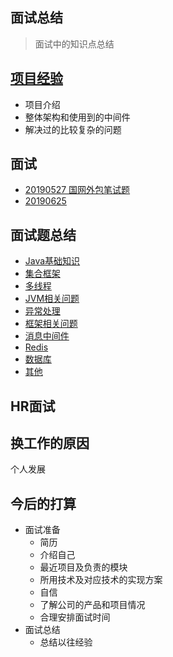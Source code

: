 ## 面试总结

> 面试中的知识点总结

## [项目经验](Experience/Resume.md)
- 项目介绍
- 整体架构和使用到的中间件
- 解决过的比较复杂的问题

## 面试
- [20190527 国网外包笔试题](Experience/20190529国家电网.md)
- [20190625](Experience/20190625.md)

## 面试题总结
- [Java基础知识](SUM-UP/Java基础知识.md)
- [集合框架](../其他/Java/Collection/Collection.md)
- [多线程](SUM-UP/多线程.md)
- [JVM相关问题](SUM-UP/JVM相关问题.md)
- [异常处理](SUM-UP/异常处理.md)
- [框架相关问题](SUM-UP/框架相关问题.md)
- [消息中间件](SUM-UP/消息中间件.md)
- [Redis](SUM-UP/Redis.md)
- [数据库](SUM-UP/数据库.md)
- [其他](SUM-UP/其他.md)

## HR面试

## 换工作的原因
个人发展
## 今后的打算

- 面试准备
    - 简历
    - 介绍自己
    - 最近项目及负责的模块
    - 所用技术及对应技术的实现方案
    - 自信
    - 了解公司的产品和项目情况
    - 合理安排面试时间
- 面试总结
    - 总结以往经验